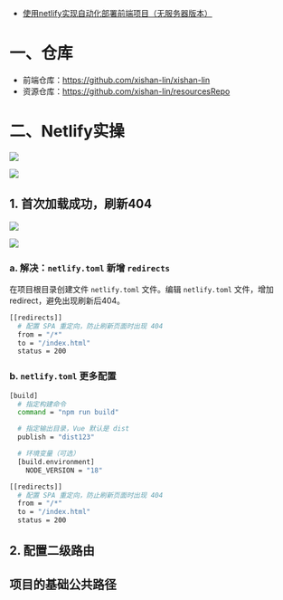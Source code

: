 * [使用netlify实现自动化部署前端项目（无服务器版本）](https://blog.csdn.net/weixin_47436633/article/details/129281237)



# 一、仓库

* 前端仓库：https://github.com/xishan-lin/xishan-lin
* 资源仓库：https://github.com/xishan-lin/resourcesRepo



# 二、Netlify实操

![](/AllFiles/Vue/06-工程化实践/Vue打包部署/Netlify部署/Netlify部署Vue/images/001.png)

![](/AllFiles/Vue/06-工程化实践/Vue打包部署/Netlify部署/Netlify部署Vue/images/002.png)



## 1. 首次加载成功，刷新404

![](/AllFiles/Vue/06-工程化实践/Vue打包部署/Netlify部署/Netlify部署Vue/images/003.png)

![](/AllFiles/Vue/06-工程化实践/Vue打包部署/Netlify部署/Netlify部署Vue/images/004.png)



### a. 解决：`netlify.toml` 新增 `redirects`

在项目根目录创建文件 `netlify.toml` 文件。编辑 `netlify.toml` 文件，增加redirect，避免出现刷新后404。

```sh
[[redirects]]
  # 配置 SPA 重定向，防止刷新页面时出现 404
  from = "/*"
  to = "/index.html"
  status = 200
```



### b. `netlify.toml` 更多配置

```sh
[build]
  # 指定构建命令
  command = "npm run build" 

  # 指定输出目录，Vue 默认是 dist
  publish = "dist123" 

  # 环境变量（可选）
  [build.environment]
    NODE_VERSION = "18"

[[redirects]]
  # 配置 SPA 重定向，防止刷新页面时出现 404
  from = "/*"
  to = "/index.html"
  status = 200
```



## 2. 配置二级路由

## 项目的基础公共路径

















